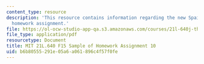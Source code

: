 ```yaml
---
content_type: resource
description: 'This resource contains information regarding the new Spain: Sample of
  homework assignment.'
file: https://ol-ocw-studio-app-qa.s3.amazonaws.com/courses/21l-640j-the-new-spain-1977-present-fall-2015/b6b80555291e05a6a061896c4f57f0fe_MIT21L_640JF15_HW10.pdf
file_type: application/pdf
resourcetype: Document
title: MIT 21L.640 F15 Sample of Homework Assignment 10
uid: b6b80555-291e-05a6-a061-896c4f57f0fe
---
```

